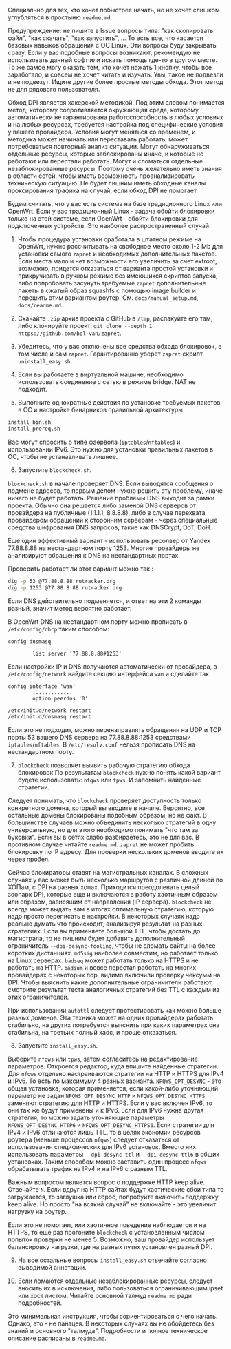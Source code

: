 Специально для тех, кто хочет побыстрее начать, но не хочет слишком углубляться в простыню `readme.md`.

Предупреждение: не пишите в Issue вопросы типа: "как скопировать файл", "как скачать", "как запустить", ...
То есть все, что касается базовых навыков обращения с ОС Linux. Эти вопросы буду закрывать сразу.
Если у вас подобные вопросы возникают, рекомендую не использовать данный софт или искать помощь где-то в другом месте.
То же самое могу сказать тем, кто хочет нажать 1 кнопку, чтобы все заработало, и совсем не хочет читать и изучать.
Увы, такое не подвезли и не подвезут. Ищите другие более простые методы обхода. Этот метод не для рядового пользователя.

Обход DPI является хакерской методикой.
Под этим словом понимается метод, которому сопротивляется окружающая среда, которому автоматически не гарантирована работоспособность в любых условиях и на любых ресурсах, требуется настройка под специфические условия у вашего провайдера.
Условия могут меняться со временем, и методика может начинать или переставать работать, может потребоваться повторный анализ ситуации.
Могут обнаруживаться отдельные ресурсы, которые заблокированы иначе, и которые не работают или перестали работать.
Могут и сломаться отдельные незаблокированные ресурсы.
Поэтому очень желательно иметь знания в области сетей, чтобы иметь возможность проанализировать техническую ситуацию.
Не будет лишним иметь обходные каналы проксирования трафика на случай, если обход DPI не помогает.

Будем считать, что у вас есть система на базе традиционного Linux или OpenWrt.
Если у вас традиционный Linux - задача обойти блокировки только на этой системе, если OpenWrt - обойти блокировки для подключенных устройств.
Это наиболее распространенный случай.

1) Чтобы процедура установки сработала в штатном режиме на OpenWrt, нужно рассчитывать на свободное место около 1-2 Mb
для установки самого `zapret` и необходимых дополнительных пакетов.
Если места мало и нет возможности его увеличить за счет extroot, возможно, придется отказаться от варианта простой установки и прикручивать в ручном режиме без имеющихся скриптов запуска,
либо попробовать засунуть требуемые `zapret` дополнительные пакеты в сжатый образ squashfs с помощью image builder и перешить этим вариантом роутер.
См. `docs/manual_setup.md`, `docs/readme.md`.

2) Скачайте `.zip` архив проекта с GitHub в `/tmp`, распакуйте его там, либо клонируйте проект: `git clone --depth 1 https://github.com/bol-van/zapret`.

3) Убедитесь, что у вас отключены все средства обхода блокировок, в том числе и сам `zapret`.
Гарантированно уберет `zapret` скрипт `uninstall_easy.sh`.

4) Если вы работаете в виртуальной машине, необходимо использовать соединение с сетью в режиме bridge. NAT не подходит.

5) Выполните однократные действия по установке требуемых пакетов в ОС и настройке бинарников правильной архитектуры

```sh
install_bin.sh
install_prereq.sh
```

Вас могут спросить о типе фаервола (`iptables`/`nftables`) и использовании IPv6. Это нужно для установки
правильных пакетов в ОС, чтобы не устанавливать лишнее.

6) Запустите `blockcheck.sh`.

`blockcheck.sh` в начале проверяет DNS. Если выводятся сообщения о подмене адресов, то первым делом нужно решить эту проблему, иначе ничего не будет работать. Решение проблемы DNS выходит за рамки проекта.
Обычно она решается либо заменой DNS серверов от провайдера на публичные (1.1.1.1, 8.8.8.8), либо в случае перехвата провайдером обращений к сторонним серверам - через специальные средства шифрования DNS запросов, такие как DNSCrypt, DoT, DoH.

Еще один эффективный вариант - использовать ресолвер от Yandex 77.88.8.88 на нестандартном порту 1253.
Многие провайдеры не анализируют обращения к DNS на нестандартных портах.

Проверить работает ли этот вариант можно так :

```sh
dig -p 53 @77.88.8.88 rutracker.org
dig -p 1253 @77.88.8.88 rutracker.org
```

Если DNS действительно подменяется, и ответ на эти 2 команды разный, значит метод вероятно работает.

В OpenWrt DNS на нестандартном порту можно прописать в `/etc/config/dhcp` таким способом:

```
config dnsmasq
        .............
        list server '77.88.8.88#1253'
```

Если настройки IP и DNS получаются автоматически от провайдера, в `/etc/config/network`
найдите секцию интерфейса `wan` и сделайте так:

```
config interface 'wan'
        .............
        option peerdns '0'
```

```sh
/etc/init.d/network restart
/etc/init.d/dnsmasq restart
```

Если это не подходит, можно перенаправлять обращения на UDP и TCP порты 53 вашего DNS сервера на 77.88.8.88:1253 средствами `iptables`/`nftables`. В `/etc/resolv.conf` нельзя прописать DNS на нестандартном порту.

7) `blockcheck` позволяет выявить рабочую стратегию обхода блокировок
По результатам `blockcheck` нужно понять какой вариант будете использовать: `nfqws` или `tpws`.
И запомнить найденные стратегии.

Следует понимать, что `blockcheck` проверяет доступность только конкретного домена, который вы вводите в начале.
Вероятно, все остальные домены блокированы подобным образом, но не факт.
В большинстве случаев можно объединить несколько стратегий в одну универсальную, но для этого необходимо понимать
"что там за буковки". Если вы в сетях слабо разбираетесь, это не для вас. В противном случае читайте `readme.md`.
`zapret` не может пробить блокировку по IP адресу. Для проверки нескольких доменов вводите их через пробел.

Сейчас блокираторы ставят на магистральных каналах. В сложных случаях у вас может быть несколько маршрутов с различной длиной по ХОПам, с DPI на разных хопах.
Приходится преодолевать целый зоопарк DPI, которые еще и включаются в работу хаотичным образом или образом, зависящим от направления (IP сервера).
`blockcheck` не всегда может выдать вам в итогах оптимальную стратегию, которую надо просто переписать в настройки.
В некоторых случаях надо реально думать что происходит, анализируя результат на разных стратегиях.
Если вы применяете большой TTL, чтобы достать до магистрала, то не лишним будет добавить дополнительный ограничитель
`--dpi-desync-fooling`, чтобы не сломать сайты на более коротких дистанциях.
`md5sig` наиболее совместим, но работает только на Linux серверах.
`badseq` может работать только на HTTPS и не работать на HTTP.
`badsum` и вовсе перестал работать на многих провайдерах с некоторых пор, видимо включили проверку чексумм на DPI.
Чтобы выяснить какие дополнительные ограничители работают, смотрите результат теста аналогичных стратегий без TTL с каждым из этих ограничителей.

При использовании `autottl` следует протестировать как можно больше разных доменов.
Эта техника может на одних провайдерах работать стабильно, на других потребуется выяснить при каких параметрах она стабильна, на третьих полный хаос, и проще отказаться.

8) Запустите `install_easy.sh`.

Выберите `nfqws` или `tpws`, затем согласитесь на редактирование параметров.
Откроется редактор, куда впишите найденные стратегии.
Для `nfqws` отдельно настраиваются стратегии на HTTP и HTTPS для IPv4 и IPv6.
То есть по максимуму 4 разных варианта.
`NFQWS_OPT_DESYNC` - это общая установка, которая применяется, если какой-либо уточняющий параметр не задан
`NFQWS_OPT_DESYNC_HTTP` и `NFQWS_OPT_DESYNC_HTTPS` заменяют стратегию для HTTP и HTTPS.
Если у вас включен IPv6, то они так же будут применены и к IPv6. Если для IPv6 нужна другая стратегия, то можно задать уточняющие параметры `NFQWS_OPT_DESYNC_HTTP6` и `NFQWS_OPT_DESYNC_HTTPS6`.
Если стратегии для IPv4 и IPv6 отличаются лишь TTL, то в целях экономии ресурсов роутера (меньше процессов `nfqws`) следует отказаться от использования специфических для IPv6 установок. Вместо них использовать параметры
`--dpi-desync-ttl` и `--dpi-desync-ttl6` в общих установках. Таким способом можно заставить один процесс `nfqws` обрабатывать трафик на IPv4 и на IPv6 с разным TTL.

Важным вопросом является вопрос о поддержке HTTP keep alive.
Отвечайте `N`. Если вдруг на HTTP сайтах будут хаотические сбои типа то загружается, то заглушка или сброс, попробуйте включить поддержку keep alive.
Но просто "на всякий случай" не включайте - это увеличит нагрузку на роутер.

Если это не помогает, или хаотичное поведение наблюдается и на HTTPS, то еще раз прогоните `blockcheck` с установленным числом попыток проверки не менее 5.
Возможно, ваш провайдер использует балансировку нагрузки, где на разных путях установлен разный DPI.

9) На все остальные вопросы `install_easy.sh` отвечайте согласно выводимой аннотации.

10) Если ломаются отдельные незаблокированные ресурсы, следует вносить их в исключения, либо пользоваться ограничивающим ipset или хост листом. Читайте основной талмуд `readme.md` ради подробностей.

Это минимальная инструкция, чтобы сориентироваться с чего начать. Однако, это - не панацея.
В некоторых случаях вы не обойдетесь без знаний и основного "талмуда".
Подробности и полное техническое описание расписаны в `readme.md`.
